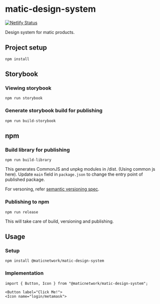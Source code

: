 # matic-design-system

[![Netlify Status](https://api.netlify.com/api/v1/badges/cbed49d4-ef6a-48ed-a2b8-d0810b1a71e5/deploy-status)](https://matic-design-system.netlify.app)

Design system for matic products.

## Project setup
```
npm install
```

## Storybook
### Viewing storybook
```
npm run storybook
```
### Generate storybook build for publishing
```
npm run build-storybook
```

## npm
### Build library for publishing
```
npm run build-library
```
This generates CommonJS and unpkg modules in /dist. (Using common js here).
Update `main` field in `package.json` to change the entry point of published package.

For versoning, refer [semantic versioning spec](https://docs.npmjs.com/about-semantic-versioning).

### Publishing to npm
```
npm run release
```
This will take care of build, versioning and publishing.

## Usage

### Setup
```
npm install @maticnetwork/matic-design-system
```

### Implementation
```
import { Button, Icon } from "@maticnetwork/matic-design-system";

<Button label="Click Me!">
<Icon name="login/metamask">
```
